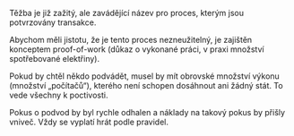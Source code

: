 Těžba je již zažitý, ale zavádějící název pro proces, kterým jsou potvrzovány transakce.

Abychom měli jistotu, že je tento proces nezneužitelný, je zajištěn konceptem proof-of-work (důkaz o vykonané práci, v praxi množství spotřebované elektřiny).

Pokud by chtěl někdo podvádět, musel by mít obrovské množství výkonu (množství „počítačů“), kterého není schopen dosáhnout ani žádný stát. To vede všechny k poctivosti.

Pokus o podvod by byl rychle odhalen a náklady na takový pokus by přišly vniveč. Vždy se vyplatí hrát podle pravidel.
